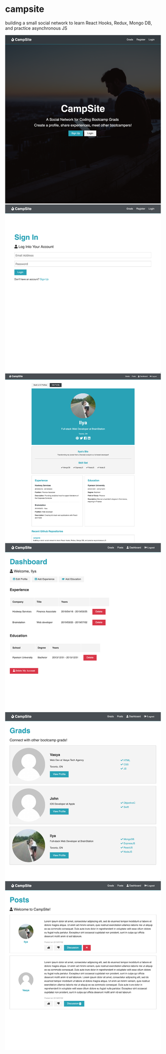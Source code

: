 # campsite
building a small social network to learn React Hooks, Redux, Mongo DB, and practice asynchronous JS

![](readme-images/landing.png)
![](readme-images/login.png)
![](readme-images/profile.png)
![](readme-images/dashboard.png)
![](readme-images/grads.png)
![](readme-images/posts.png)
